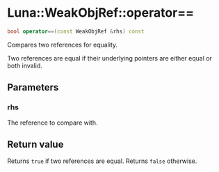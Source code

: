 # Luna::WeakObjRef::operator==

```c++
bool operator==(const WeakObjRef &rhs) const
```

Compares two references for equality. 

Two references are equal if their underlying pointers are either equal or both invalid. 

## Parameters
### rhs
The reference to compare with. 

## Return value
Returns `true` if two references are equal. Returns `false` otherwise. 

